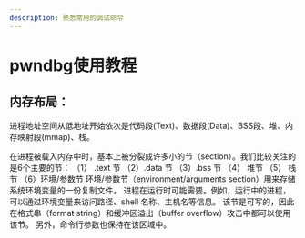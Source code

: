 ```yaml
---
description: 熟悉常用的调试命令
---
```


# pwndbg使用教程

## 内存布局：

进程地址空间从低地址开始依次是代码段\(Text\)、数据段\(Data\)、BSS段、堆、内存映射段\(mmap\)、栈。

在进程被载入内存中时，基本上被分裂成许多小的节（section）。我们比较关注的是6个主要的节： （1） .text 节 （2）.data 节 （3）.bss 节 （4） 堆节 （5） 栈节 （6）环境/参数节 环境/参数节（environment/arguments section）用来存储系统环境变量的一份复制文件， 进程在运行时可能需要。例如，运行中的进程，可以通过环境变量来访问路径、shell 名称、主机名等信息。 该节是可写的，因此在格式串（format string）和缓冲区溢出（buffer overflow）攻击中都可以使用该节。 另外，命令行参数也保持在该区域中。





